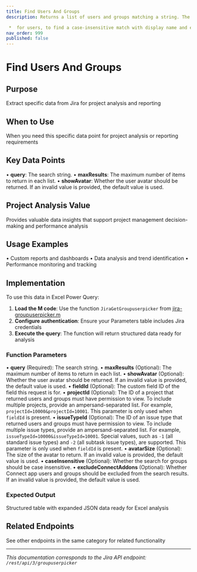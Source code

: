 ```yaml
---
title: Find Users And Groups
description: Returns a list of users and groups matching a string. The string is used:

 *  for users, to find a case-insensitive match with display name and e-mai...
nav_order: 999
published: false
---
```


# Find Users And Groups

## Purpose
Extract specific data from Jira for project analysis and reporting

## When to Use
When you need this specific data point for project analysis or reporting requirements

## Key Data Points
• **query**: The search string.
• **maxResults**: The maximum number of items to return in each list.
• **showAvatar**: Whether the user avatar should be returned. If an invalid value is provided, the default value is used.

## Project Analysis Value
Provides valuable data insights that support project management decision-making and performance analysis

## Usage Examples
• Custom reports and dashboards
• Data analysis and trend identification
• Performance monitoring and tracking

## Implementation
To use this data in Excel Power Query:

1. **Load the M code**: Use the function `JiraGetGroupuserpicker` from [jira-groupuserpicker.m](../assets/jira-groupuserpicker.m)
2. **Configure authentication**: Ensure your Parameters table includes Jira credentials
3. **Execute the query**: The function will return structured data ready for analysis

### Function Parameters
• **query** (Required): The search string.
• **maxResults** (Optional): The maximum number of items to return in each list.
• **showAvatar** (Optional): Whether the user avatar should be returned. If an invalid value is provided, the default value is used.
• **fieldId** (Optional): The custom field ID of the field this request is for.
• **projectId** (Optional): The ID of a project that returned users and groups must have permission to view. To include multiple projects, provide an ampersand-separated list. For example, `projectId=10000&projectId=10001`. This parameter is only used when `fieldId` is present.
• **issueTypeId** (Optional): The ID of an issue type that returned users and groups must have permission to view. To include multiple issue types, provide an ampersand-separated list. For example, `issueTypeId=10000&issueTypeId=10001`. Special values, such as `-1` (all standard issue types) and `-2` (all subtask issue types), are supported. This parameter is only used when `fieldId` is present.
• **avatarSize** (Optional): The size of the avatar to return. If an invalid value is provided, the default value is used.
• **caseInsensitive** (Optional): Whether the search for groups should be case insensitive.
• **excludeConnectAddons** (Optional): Whether Connect app users and groups should be excluded from the search results. If an invalid value is provided, the default value is used.

### Expected Output
Structured table with expanded JSON data ready for Excel analysis

## Related Endpoints
See other endpoints in the same category for related functionality

---
*This documentation corresponds to the Jira API endpoint: `/rest/api/3/groupuserpicker`*
